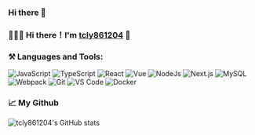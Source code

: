 ### Hi there 👋

### 👨🏻‍💻 Hi there！I'm [tcly861204](https://tcly861204.github.io) 👋

### ⚒️ Languages and Tools:

![JavaScript](https://img.shields.io/badge/-JavaScript-%23F7DF1E?style=for-the-badge&logo=javascript&logoColor=000000&color=%23FFCE5A)
![TypeScript](https://img.shields.io/badge/-TypeScript-%23031d30?style=for-the-badge&logo=typescript)
![React](https://img.shields.io/badge/-React-%23282C34?style=for-the-badge&logo=react)
![Vue](https://img.shields.io/badge/-Vue.js-%232c3e50?style=for-the-badge&logo=Vue.js)
![NodeJs](https://img.shields.io/badge/-NodeJS-%23339933?style=for-the-badge&logo=Node.js&logoColor=%23ffffff)
![Next.js](https://img.shields.io/badge/-Next.js-%23000?style=for-the-badge&logo=Next.js)
![MySQL](https://img.shields.io/badge/-MySQL-%234479A1?style=for-the-badge&logo=MySQL&logoColor=%23ffffff)
![Webpack](https://img.shields.io/badge/-Webpack-%232C3A42?style=for-the-badge&logo=webpack)
![Git](https://img.shields.io/badge/-Git-%23F05032?style=for-the-badge&logo=git&logoColor=%23ffffff)
![VS Code](https://img.shields.io/badge/-VSCode-%23007ACC?style=for-the-badge&logo=visual-studio-code)
![Docker](https://img.shields.io/badge/-Docker-%232081e8?style=for-the-badge&logo=docker&logoColor=fff)

<!--
![jQuery](https://img.shields.io/badge/-jQuery-%230769AD?style=for-the-badge&logo=jQuery&logoColor=%23ffffff)
![HTML5](https://img.shields.io/badge/-HTML5-%23E44D27?style=for-the-badge&logo=html5&logoColor=ffffff)
![CSS3](https://img.shields.io/badge/-CSS3-%231572B6?style=for-the-badge&logo=css3)
![Sass](https://img.shields.io/badge/-Sass-%23CC6699?style=for-the-badge&logo=Sass&logoColor=%23ffffff)
![Rollup](https://img.shields.io/badge/-Rollup.js-%23434343?style=for-the-badge&logo=rollup.js)
![Subversion](https://img.shields.io/badge/-Subversion-%23809CC9?style=for-the-badge&logo=Subversion&logoColor=%23ffffff)
![Adobe Photoshop](https://img.shields.io/badge/-AdobePhotoshop-%2331A8FF?style=for-the-badge&logo=Adobe-Photoshop&logoColor=%23ffffff)
![Gulp](https://img.shields.io/badge/-Gulp-%23CF4647?style=for-the-badge&logo=gulp&logoColor=%23ffffff) -->


### 📈 My Github

![tcly861204's GitHub stats](https://github-readme-stats.vercel.app/api?username=tcly861204&show_icons=true&theme=tokyonight&count_private=true)

<!--
**tcly861204/tcly861204** is a ✨ _special_ ✨ repository because its `README.md` (this file) appears on your GitHub profile.

Here are some ideas to get you started:

- 🔭 I’m currently working on ...
- 🌱 I’m currently learning ...
- 👯 I’m looking to collaborate on ...
- 🤔 I’m looking for help with ...
- 💬 Ask me about ...
- 📫 How to reach me: ...
- 😄 Pronouns: ...
- ⚡ Fun fact: ...
-->

